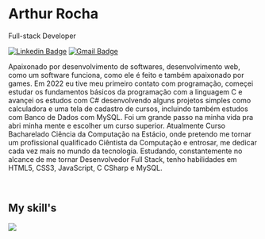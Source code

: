 # Arthur Rocha

Full-stack Developer

[![Linkedin Badge](https://img.shields.io/badge/-Arthur%20Rocha-986DFF?style=flat-square&logo=Linkedin&logoColor=white&link=https://www.linkedin.com/in/arthur-rocha-6b8b572b4/-b946131a5/)](https://www.linkedin.com/in/arthur-rocha-6b8b572b4/) 
[![Gmail Badge](https://img.shields.io/badge/-arthurrochadeveloper@gmail.com-986DFF?style=flat-square&logo=Gmail&logoColor=white&link=mailto:arthurrochadeveloper@gmail.com)](mailto:arthurrochadeveloper@gmail.com)


Apaixonado por desenvolvimento de softwares, desenvolvimento web, como um software funciona, como ele é feito e também apaixonado por games. Em 2022 eu tive meu primeiro contato com programação, começei estudar os fundamentos básicos da programação com a linguagem C e avançei os estudos com C# desenvolvendo alguns projetos simples como calculadora e uma tela de cadastro de cursos, incluindo também estudos com Banco de Dados com MySQL. Foi um grande passo na minha vida pra abri minha mente e escolher um curso superior. Atualmente Curso Bacharelado Ciência da Computação na Estácio, onde pretendo me tornar um profissional qualificado Ciêntista da Computação e entrosar, me dedicar cada vez mais no mundo da tecnologia. Estudando, constantemente no alcance de me tornar Desenvolvedor Full Stack, tenho habilidades em HTML5, CSS3, JavaScript, C CSharp e MySQL.


<br />
<h2>My skill's</h2>
<p>
   <img src="https://simpleskill.icons.workers.dev/svg?i=javascript,react,html5,css3" />
</p>
<p>
 <!!--  <img src="https://api.iconify.design/skill-icons:nodejs-dark.svg" alt="" width="50" height="50"/> 
</p>

<br />
<div>
  <a href="https://github.com/arthurrochx">
</div>
